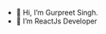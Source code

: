 - 👋 Hi, I’m Gurpreet Singh.
- 🌱 I’m ReactJs Developer


<!---
preetgur/preetgur is a ✨ special ✨ repository because its `README.md` (this file) appears on your GitHub profile.
You can click the Preview link to take a look at your changes.
--->
